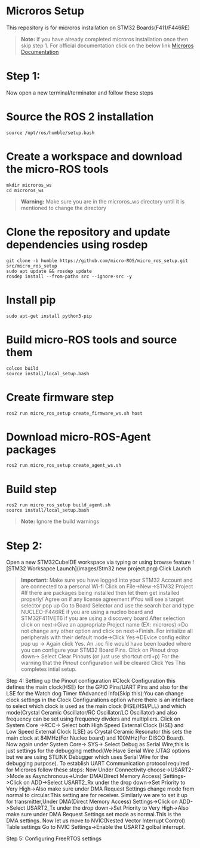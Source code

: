 # Microros Setup
This repository is for microros installation on STM32 Boards(F411/F446RE)
>**Note:** If you have already completed microros installation once then skip step 1. For official documentation click on the below link
[Microros Documentation](https://micro.ros.org/docs/tutorials/core/first_application_linux/)

# Step 1:
Now open a new terminal/terminator and follow these steps
# Source the ROS 2 installation
	source /opt/ros/humble/setup.bash
	
# Create a workspace and download the micro-ROS tools
	mkdir microros_ws
	cd microros_ws
	
>**Warning:** Make sure you are in the microros_ws directory until it is mentioned to change the directory

	
# Clone the repository and update dependencies using rosdep
	git clone -b humble https://github.com/micro-ROS/micro_ros_setup.git src/micro_ros_setup
	sudo apt update && rosdep update
	rosdep install --from-paths src --ignore-src -y
	
# Install pip
	sudo apt-get install python3-pip

# Build micro-ROS tools and source them
	colcon build
	source install/local_setup.bash
	
# Create firmware step
	ros2 run micro_ros_setup create_firmware_ws.sh host

# Download micro-ROS-Agent packages
	ros2 run micro_ros_setup create_agent_ws.sh

# Build step
	ros2 run micro_ros_setup build_agent.sh
	source install/local_setup.bash
 >**Note:** Ignore the build warnings

# Step 2: 
Open a new STM32CubeIDE workspace via typing or using browse feature
![STM32 Worksapce Launch](images/Stm32 new project.png)
Click Launch
>**Important:** Make sure you have logged into your STM32 Account and are connected to a personal Wi-fi
Click on File->New->STM32 Project
#If there are packages being installed then let them get installed properly/ Agree on if any license agreement
#You will see a target selector pop up 
Go to Board Selector and use the search bar and type NUCLEO-F446RE if you are using a nucleo board and STM32F411VET6 if you are using a discovery board
After selection click on next->Give an appropriate Project name (EX: microros)->Do not change any other option and click on next->Finish.
For initialize all peripherals with their default mode->Click Yes->DEvice config editor pop up -> Again click Yes.
An .ioc file would have been loaded where you can configure your STM32 Board Pins.
Click on Pinout drop down-> Select Clear Pinouts (or just use shortcut crtl+p)
For the warning that the Pinout configuration will be cleared Click Yes
This completes intial setup.

Step 4: Setting up the Pinout configuration
#Clock Configuration this defines the main clock(HSE) for the GPIO Pins/UART Pins and also for the LSE for the Watch dog Timer
#Advanced info(Skip this):You can change clock settings in the Clock Configurations option where there is an interface to select which clock is used as the main clock (HSE/HSI/PLL) and which mode(Crystal Ceramic Oscillator/RC Oscillator/LC Oscillator) and also frequency can be set using frequency divders and multipliers. 
Click on System Core ->RCC-> Select both High Speed External Clock (HSE) and Low Speed External Clock (LSE) as Crystal Ceramic Resonator this sets the main clock at 84MHz(For Nucleo board) and 100MHz(For DISCO Board).
Now again under System Core-> SYS-> Select Debug as Serial Wire,this is just settings for the debugging method(We Have Serial Wire /JTAG options but we are using STLINK Debugger which uses Serial Wire for the debugging purpose).
To establish UART Communication protocol required for Microros follow these steps:
Now Under Connectivity choose->USART2->Mode as Asynchronous->Under DMA(Direct Memory Access) Settings->Click on ADD->Select USART2_Rx under the drop down->Set Priority to Very High->Also make sure under DMA Request Settings change mode from normal to circular.This setting are for receiver. 
Similarly we are to set it up for transmitter,Under DMA(Direct Memory Access) Settings->Click on ADD->Select USART2_Tx under the drop down->Set Priority to Very High->Also make sure under DMA Request Settings set mode as normal.This is the DMA settings.
Now let us move to NVIC(Nested Vector Interrupt Control) Table settings
Go to NVIC Settings->Enable the USART2 golbal interrupt.

Step 5: Configuring FreeRTOS settings

 



